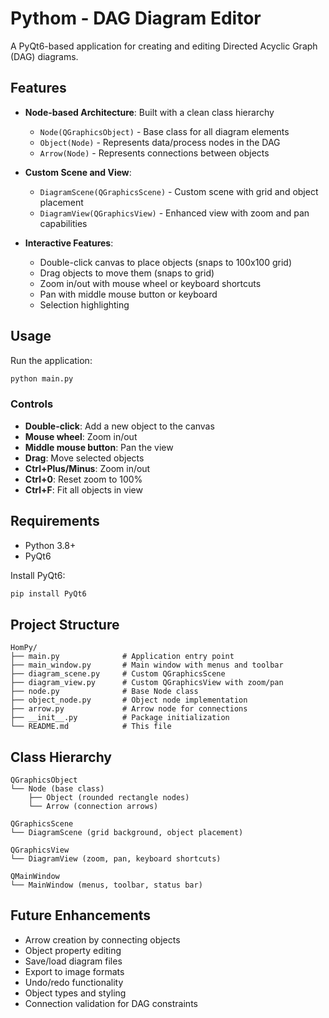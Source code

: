 # Pythom - DAG Diagram Editor

A PyQt6-based application for creating and editing Directed Acyclic Graph (DAG) diagrams.

## Features

- **Node-based Architecture**: Built with a clean class hierarchy
  - `Node(QGraphicsObject)` - Base class for all diagram elements
  - `Object(Node)` - Represents data/process nodes in the DAG
  - `Arrow(Node)` - Represents connections between objects

- **Custom Scene and View**:
  - `DiagramScene(QGraphicsScene)` - Custom scene with grid and object placement
  - `DiagramView(QGraphicsView)` - Enhanced view with zoom and pan capabilities

- **Interactive Features**:
  - Double-click canvas to place objects (snaps to 100x100 grid)
  - Drag objects to move them (snaps to grid)
  - Zoom in/out with mouse wheel or keyboard shortcuts
  - Pan with middle mouse button or keyboard
  - Selection highlighting

## Usage

Run the application:
```bash
python main.py
```

### Controls

- **Double-click**: Add a new object to the canvas
- **Mouse wheel**: Zoom in/out
- **Middle mouse button**: Pan the view
- **Drag**: Move selected objects
- **Ctrl+Plus/Minus**: Zoom in/out
- **Ctrl+0**: Reset zoom to 100%
- **Ctrl+F**: Fit all objects in view

## Requirements

- Python 3.8+
- PyQt6

Install PyQt6:
```bash
pip install PyQt6
```

## Project Structure

```
HomPy/
├── main.py              # Application entry point
├── main_window.py       # Main window with menus and toolbar
├── diagram_scene.py     # Custom QGraphicsScene
├── diagram_view.py      # Custom QGraphicsView with zoom/pan
├── node.py              # Base Node class
├── object_node.py       # Object node implementation
├── arrow.py             # Arrow node for connections
├── __init__.py          # Package initialization
└── README.md            # This file
```

## Class Hierarchy

```
QGraphicsObject
└── Node (base class)
    ├── Object (rounded rectangle nodes)
    └── Arrow (connection arrows)

QGraphicsScene
└── DiagramScene (grid background, object placement)

QGraphicsView  
└── DiagramView (zoom, pan, keyboard shortcuts)

QMainWindow
└── MainWindow (menus, toolbar, status bar)
```

## Future Enhancements

- Arrow creation by connecting objects
- Object property editing
- Save/load diagram files
- Export to image formats
- Undo/redo functionality
- Object types and styling
- Connection validation for DAG constraints

